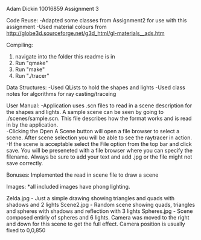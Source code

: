 Adam Dickin
10016859
Assignment 3

Code Reuse: 
-Adapted some classes from Assignment2 for use with this assignment
-Used material colours from http://globe3d.sourceforge.net/g3d_html/gl-materials__ads.htm

Compiling:
1. navigate into the folder this readme is in
2. Run "qmake"
3. Run "make"
4. Run "./tracer"

Data Structures:
-Used QLists to hold the shapes and lights
-Used class notes for algorithms for ray casting/traceing

User Manual:
-Application uses .scn files to read in a scene description for the shapes and lights.  A sample scene
can be seen by going to ./scenes/sample.scn.  This file describes how the format works and is read in by the application.  
-Clicking the Open A Scene button will open a file browser to select a scene.  After scene selection you will be able to see the raytracer in action.  
-If the scene is acceptable select the File option from the top bar and click save.  You will be preseneted with a file browser where you can specify the filename.  Always be sure to add your text and add .jpg or the file might not save correctly.

Bonuses:
Implemented the read in scene file to draw a scene

Images:
*all included images have phong lighting.

Zelda.jpg - Just a simple drawing showing triangles and quads with shadows and 2 lights
Scene2.jpg - Random scene showing quads, triangles and spheres with shadows and reflection with 3 lights
Spheres.jpg - Scene composed entirly of spheres and 6 lights.  Camera was moved to the right and down for this scene to get the full effect.  Camera position is usually fixed to 0,0,850